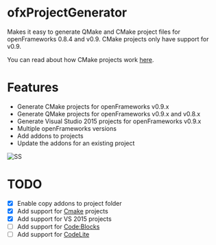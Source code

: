 # ofxProjectGenerator

Makes it easy to generate QMake and CMake project files for openFrameworks 0.8.4 and v0.9.
CMake projects only have support for v0.9.

You can read about how CMake projects work [here](http://zmc.space/2016/using-openFrameworks-v0.9-with-cmake/).

# Features

- Generate CMake projects for openFrameworks v0.9.x
- Generate QMake projects for openFrameworks v0.9.x and v0.8.x
- Generate Visual Studio 2015 projects for openFrameworks v0.9.x
- Multiple openFrameworks versions
- Add addons to projects
- Update the addons for an existing project

![SS](https://drive.google.com/uc?export=download&id=0B2b4SnYRu-h_Q2UzdU11MDlYUVE)

# TODO
- [x] Enable copy addons to project folder
- [x] Add support for [Cmake](http://www.cmake.org/) projects
- [x] Add support for VS 2015 projects
- [ ] Add support for [Code:Blocks](http://www.codeblocks.org/)
- [ ] Add support for [CodeLite](http://codelite.org/)
